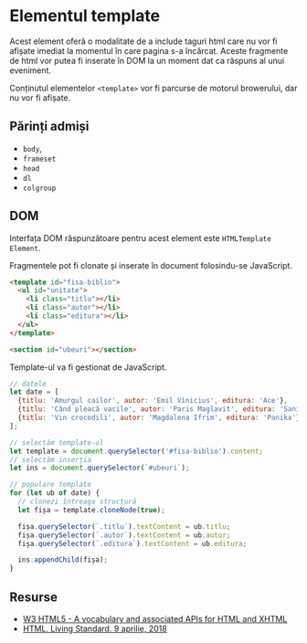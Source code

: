 # Elementul template

Acest element oferă o modalitate de a include taguri html care nu vor fi afișate imediat la momentul în care pagina s-a încărcat. Aceste fragmente de html vor putea fi inserate în DOM la un moment dat ca răspuns al unui eveniment.

Conținutul elementelor `<template>` vor fi parcurse de motorul browerului, dar nu vor fi afișate.

## Părinți admiși

- `body`,
- `frameset`
- `head`
- `dl`
- `colgroup`

## DOM

Interfața DOM răspunzătoare pentru acest element este `HTMLTemplate​Element`.

Fragmentele pot fi clonate și inserate în document folosindu-se JavaScript.

```html
<template id="fisa-biblio">
  <ul id="unitate">
    <li class="titlu"></li>
    <li class="autor"></li>
    <li class="editura"></li>
  </ul>
</template>

<section id="ubeuri"></section>
```

Template-ul va fi gestionat de JavaScript.

```javascript
// datele
let date = [
  {titlu: 'Amurgul cailor', autor: 'Emil Vinicius', editura: 'Ace'},
  {titlu: 'Când pleacă vacile', autor: 'Paris Maglavit', editura: 'Saniti'},
  {titlu: 'Vin crocodili', autor: 'Magdalena Ifrim', editura: 'Panika'}
];

// selectăm template-ul
let template = document.querySelector('#fisa-biblio').content;
// selectăm inserția
let ins = document.querySelector(`#ubeuri`);

// populare template
for (let ub of date) {
  // clonezi întreaga structură
  let fișa = template.cloneNode(true);

  fișa.querySelector(`.titlu`).textContent = ub.titlu;
  fișa.querySelector(`.autor`).textContent = ub.autor;
  fișa.querySelector(`.editura`).textContent = ub.editura;

  ins.appendChild(fișa);
}
```

## Resurse

-   [W3 HTML5 - A vocabulary and associated APIs for HTML and XHTML](https://www.w3.org/TR/html5/)
-   [HTML. Living Standard. 9 aprilie, 2018](https://html.spec.whatwg.org/multipage/scripting.html#the-template-element)
